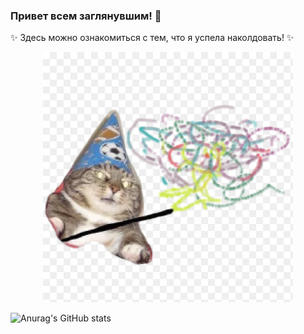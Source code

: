 ### Привет всем заглянувшим! :wave:	

:sparkles:	Здесь можно ознакомиться с тем, что я успела наколдовать! :sparkles:	

<p align="center">
<img title="magic" src="magic.png">
</p>



![Anurag's GitHub stats](https://github-readme-stats.vercel.app/api?username=marina-ku4erenko&show_icons=true&theme=tokyonight)

<!--
**marina-ku4erenko/marina-ku4erenko** is a ✨ _special_ ✨ repository because its `README.md` (this file) appears on your GitHub profile.

Here are some ideas to get you started:

- 🔭 I’m currently working on ...
- 🌱 I’m currently learning ...
- 👯 I’m looking to collaborate on ...
- 🤔 I’m looking for help with ...
- 💬 Ask me about ...
- 📫 How to reach me: ...
- 😄 Pronouns: ...
- ⚡ Fun fact: ...
-->
